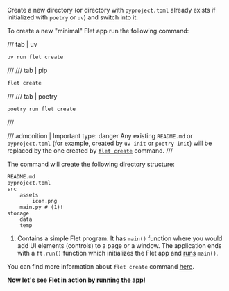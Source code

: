 Create a new directory (or directory with `pyproject.toml` already exists if initialized with `poetry` or `uv`) and switch into it.

To create a new "minimal" Flet app run the following command:

/// tab | uv
```bash
uv run flet create
```
///
/// tab | pip
```bash
flet create
```
///
/// tab | poetry
```bash
poetry run flet create
```
///

/// admonition | Important
    type: danger
Any existing `README.md` or `pyproject.toml` (for example, created by `uv init` or `poetry init`)
will be replaced by the one created by [`flet create`](../cli/flet-create.md) command.
///

The command will create the following directory structure:

```tree
README.md
pyproject.toml
src
    assets
        icon.png
    main.py # (1)!
storage
    data
    temp
```

1. Contains a simple Flet program.
    It has `main()` function where you would add UI elements (controls) to a page or a window.
    The application ends with a `ft.run()` function which initializes the Flet app and [runs](running-app.md) `main()`.

You can find more information about `flet create` command [here](../cli/flet-create.md).

**Now let's see Flet in action by [running the app](running-app.md)!**
